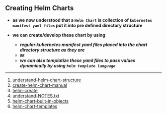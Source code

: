 ## Creating Helm Charts 

- **as we now understood that a `Helm Chart` is collection of `kubernetes manifest yaml files` put it into pre defined directory structure**

- **we can create/develop these chart by using**
   * ***regular kubernetes manifest yaml files placed into the chart directory structure as they are***
   * ***`OR`***
   * ***we can also templatize these yaml files to pass values dynamically by using `helm template language`***

---
01. [understand-helm-chart-structure](00-helm-chart-structure.md)
02. [create-helm-chart-manual](01-create-helm-chart-manual.md)
03. [helm-create](02-helm-create.md)
04. [understand-NOTES.txt](03-understand-NOTES.txt.md)
05. [helm-chart-built-in-objects](04-built-in-objects.md)
06. [helm-chart-templates](05-helm-chart-template-functions.md)